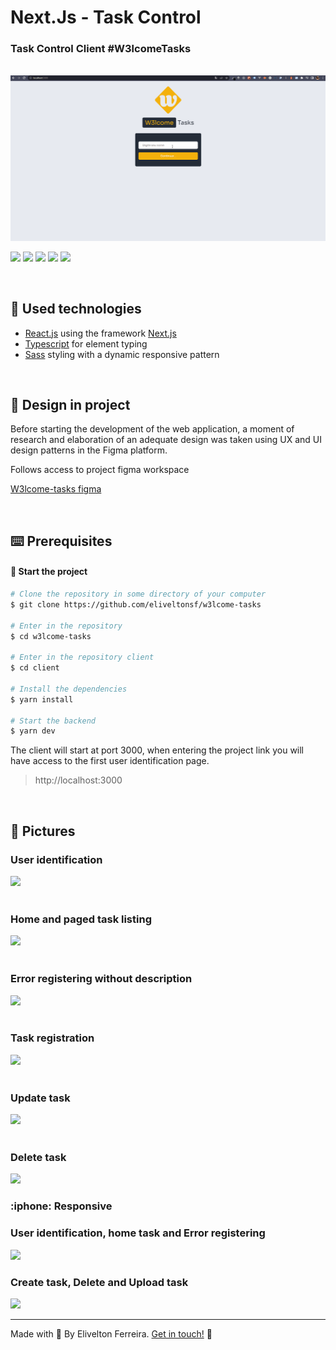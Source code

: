 <h1 > Next.Js - Task Control</h1>
<h3 > Task Control Client #W3lcomeTasks</h3>

<br />

<img src="https://raw.githubusercontent.com/eliveltonsf/w3lcome-tasks/main/client/public/demo-client.gif"/>

<br />

<p id="badges">
    <img src="https://img.shields.io/badge/next-000?style=for-the-badge&logo=nextdotjs"/>
   <img src="https://img.shields.io/badge/-REACT-000?style=for-the-badge&logo=REACT"/>
    <img src="https://img.shields.io/badge/typescript-000?style=for-the-badge&logo=typescript"/>
    <img src="https://img.shields.io/badge/Sass-000?style=for-the-badge&logo=sass"/>
    <img src="https://img.shields.io/badge/figma-000?style=for-the-badge&logo=figma"/>
</p>

<br />

<h2 id="technologies" name="technologies">
🚀 Used technologies
</h2>

- [React.js](https://legacy.reactjs.org/) using the framework [Next.js](https://nextjs.org/)
- [Typescript](https://www.typescriptlang.org/) for element typing
- [Sass](https://sass-lang.com/) styling with a dynamic responsive pattern

<br />
<h2 id="technologies" name="technologies">
🎯 Design in project
</h2>

Before starting the development of the web application, a moment of research and elaboration of an adequate design was taken using UX and UI design patterns in the Figma platform.

Follows access to project figma workspace

[W3lcome-tasks figma](https://www.figma.com/file/ObqIetWZGpzZ0ceN7aPgwK/W3lcome-Tasks?type=design&node-id=0%3A1&t=2O9x1OjA15U9dBtp-1)

<br />

<h2 id="technologies" name="technologies">
⌨️ Prerequisites
</h2>

#### :tada: Start the project

```bash
# Clone the repository in some directory of your computer
$ git clone https://github.com/eliveltonsf/w3lcome-tasks

# Enter in the repository
$ cd w3lcome-tasks

# Enter in the repository client
$ cd client

# Install the dependencies
$ yarn install

# Start the backend
$ yarn dev
```

The client will start at port 3000, when entering the project link you will have access to the first user identification page.

<blockquote>
http://localhost:3000
</blockquote>

<br />
<h2 id="pictures" name="pictures">
📸 Pictures
</h2>

<h3>User identification</h3>
 <img src="https://uploaddeimagens.com.br/images/004/482/562/original/user.png?1685060292"/>

 <br/>
 <br/>

 <h3>Home and paged task listing</h3>
 <img src="https://uploaddeimagens.com.br/images/004/482/555/original/Home_Pagination.png?1685060220"/>

 <br/>
 <br/>

 <h3>Error registering without description</h3>
 <img src="https://uploaddeimagens.com.br/images/004/482/557/original/error.png?1685060227"/>

<br/>
 <br/>

 <h3>Task registration</h3>
 <img src="https://uploaddeimagens.com.br/images/004/482/556/original/create_task.png?1685060225"/>

 <br/>
 <br/>

 <h3>Update task</h3>
 <img src="https://uploaddeimagens.com.br/images/004/482/564/original/update_task.png?1685060298"/>

 <br/>
 <br/>

 <h3>Delete task</h3>
 <img src="https://uploaddeimagens.com.br/images/004/482/563/original/delete_task.png?1685060297"/>

<br />

<h3 id="responsive" name="responsive">
:iphone: Responsive
</h3>

<h3>User identification, home task and Error registering</h3>
<img src="https://uploaddeimagens.com.br/images/004/482/607/original/responsive_1.png?1685061052"/>

<h3>Create task, Delete and Upload task</h3>
<img src="https://uploaddeimagens.com.br/images/004/482/620/original/responsivo_2.png?1685061428"/>

<hr>

Made with 🧡 By Elivelton Ferreira. [Get in touch!](https://www.linkedin.com/in/eliveltonsf/) :calling:
